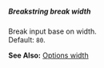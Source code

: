 ##### Breakstring break width

Break input base on width.  
Default: `80`.

**See Also:** [Options width](/pages/Docs/Options/breakstring/width/)  